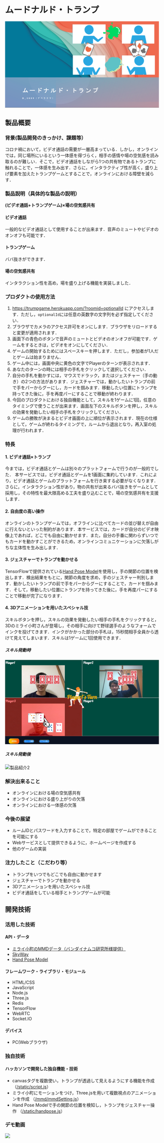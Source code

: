 # ムードナルド・トランプ

[![IMAGE ALT TEXT HERE](./pictures/top.png)](https://youtu.be/4ZSKtNCwXr0)

## 製品概要
### 背景(製品開発のきっかけ、課題等）
コロナ禍において，ビデオ通話の需要が一層高まっている．しかし，オンラインでは，同じ場所にいるという一体感を得づらく，相手の感情や場の空気感を読み取るのが難しい．そこで，ビデオ通話をしながら1つの共有物であるトランプに触れることで，一体感を生み出す．さらに，インタラクティブ性が高く，盛り上げ要素を加えたトランプゲームとすることで，オンラインにおける障壁を減らす．

### 製品説明（具体的な製品の説明）
**(ビデオ通話+トランプゲーム)×場の空気感共有**
#### ビデオ通話
一般的なビデオ通話として使用することが出来ます．音声のミュートやビデオのオンオフも可能です．

#### トランプゲーム
ババ抜きができます．

#### 場の空気感共有
インタラクション性を高め，場を盛り上げる機能を実装しました．


### プロダクトの使用方法
1. https://trumpgame.herokuapp.com/?roomid=optionalId にアクセスします．ただし，`optionalId`には任意の英数字の文字列を必ず指定してください．
1. ブラウザでカメラのアクセス許可をオンにします．ブラウザをリロードすると変更が適用されます．
1. 画面下の青色のボタンで音声のミュートとビデオのオンオフが可能です．ゲームをするときは，ビデオをオンにしてください．
1. ゲームの開始するためにはスペースキーを押します．ただし，参加者が1人だとゲームは始まりません．
1. ゲーム中には，画面中央に黄色の文字でPlayerのターンが表示されます．
1. あなたのターンの時には相手の手札をクリックして選択してください．
1. 自分の手札を動かすには，マウスでドラック，またはジェスチャー（手の動き）の2つの方法があります．ジェスチャーでは，動かしたいトランプの前で手をパーからグーにし，カードを掴みます．移動したい位置にトランプを持ってきた後に，手を再度パーにすることで移動が終わります．
1. 今回のプロダクトにおける独自機能として，スキルを1ゲームに1回，任意のタイミングで使うことが出来ます．画面左下のスキルボタンを押し，スキルの効果を発動したい相手の手札をクリックしてください．
1. ゲームの勝敗が決まるとビデオ画面の上に順位が表示されます．現在の仕様として，ゲームが終わるタイミングで，ルームから退出となり，再入室の処理が行われます．


### 特長
#### 1. ビデオ通話×トランプ
今までは，ビデオ通話とゲームは別々のプラットフォームで行うのが一般的でした．
本サービスでは，ビデオ通話とゲームを1画面に集約しています．これにより，ビデオ通話とゲームのプラットフォームを行き来する必要がなくなります．さらに，インタラクション性があり，物の共有が出来るババ抜きをゲームとして採用し，その特性を最大限高める工夫を盛り込むことで，場の空気感共有を支援します．

#### 2. 自由度の高い操作
オンラインのトランプゲームでは，オフラインに比べてカードの並び替えが自由に行えないといった制約があります．本サービスでは，カードが自分のビデオ映像上であれば，どこでも自由に動かせます．また，自分の手番に関わらずいつでもカードを動かすことができるため，オンラインコミュニケーションに欠落しがちな主体性を生み出します．

#### 3. ジェスチャーでトランプを動かせる
TensorFlowで提供されている[Hand Pose Model](https://github.com/tensorflow/tfjs-models/tree/master/handpose)を使用し，手の関節の位置を検出します．検出結果をもとに，関節の角度を求め，手のジェスチャー判別します．動かしたいトランプの前で手をパーからグーにすることで，カードを掴みます．そして，移動したい位置にトランプを持ってきた後に，手を再度パーにすることで移動が完了になります．

#### 4. 3Dアニメーションを用いたスペシャル技
スキルボタンを押し，スキルの効果を発動したい相手の手札をクリックすると，3Dのミライ小町さんが登場し，その相手に向けて野球選手のようなフォームでインクを投げてきます．インクがかかった部分の手札は，15秒間相手全員から透けて見えてしまいます．スキルは1ゲームに1回使用できます．


##### スキル発動時
![製品紹介1](./pictures/effect前.png)
##### スキル発動後
![製品紹介2](./pictures/effect後.png)

### 解決出来ること
* オンラインにおける場の空気感共有
* オンラインにおける盛り上がりの欠落
* オンラインにおける一体感の欠落

### 今後の展望
* ルームIDとパスワードを入力することで，特定の部屋でゲームができることを可能にする
* Webサービスとして提供できるように，ホームページを作成する
* 他のゲームの実装

### 注力したこと（こだわり等）
* トランプをいつでもどこでも自由に動かせます
* ジェスチャーでトランプを動かせる
* 3Dアニメーションを用いたスペシャル技
* ビデオ通話をしている相手とトランプゲームが可能

## 開発技術
### 活用した技術
#### API・データ
* [ミライ小町のMMDデータ（バンダイナムコ研究所様提供）](https://www.miraikomachi.com/download/)
* [SkyWay](https://webrtc.ecl.ntt.com/documents/javascript-sdk.html)
* [Hand Pose Model](https://github.com/tensorflow/tfjs-models/tree/master/handpose)

#### フレームワーク・ライブラリ・モジュール
* HTML/CSS
* JavaScript
* Node.js
* Three.js
* Redis
* TensorFlow
* WebRTC
* Socket.IO

#### デバイス
* PC(Webブラウザ)

### 独自技術
#### ハッカソンで開発した独自機能・技術
* canvasタグを複数使い，トランプが透過して見えるようにする機能を作成 （[/static/script.js](https://github.com/jphacks/D_2009/blob/master/static/script.js)）
* ミライ小町にモーションをつけ，Three.jsを用いて複数視点のアニメーションを作成 （[/mmd/mmdSetting.js](https://github.com/jphacks/D_2009/blob/master/mmd/mmdSetting.js)）
* Hand Pose Modelで手の関節の位置を検知し，トランプをジェスチャー操作 （[/static/handpose.js](https://github.com/jphacks/D_2009/blob/master/static/handpose.js)）

### デモ動画
[![](http://img.youtube.com/vi/4ZSKtNCwXr0/0.jpg)](http://www.youtube.com/watch?v=4ZSKtNCwXr0 "")
